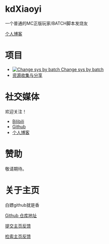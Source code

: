 # kdXiaoyi
一个普通的MC正版玩家/BATCH脚本发烧友

[个人博客](//kdxiaoyi.github.io/blogs/)

# 项目
* [![Change sys by batch](//user-images.githubusercontent.com/96934144/179977724-8384906e-cc85-4750-add5-198ac18dcf08.png) Change sys by batch](/change-sys-by-batch)
* [资源收集与分享](/resource-share)

# 社交媒体
欢迎关注！
* [Bilibili](//space.bilibili.com/1987247870)
* [Github](//github.com/kdxiaoyi)
* [个人博客](/blogs/index)

# 赞助
敬请期待。

# 关于主页
白嫖github就是香

[Github 仓库地址](//github.com/kdXiaoyi/kdxiaoyi.github.io)

[提交主页反馈](//github.com/kdXiaoyi/kdxiaoyi.github.io/issues/new/choose)

[检索主页反馈](//github.com/kdXiaoyi/kdxiaoyi.github.io/issues?q=is%3Aissue)